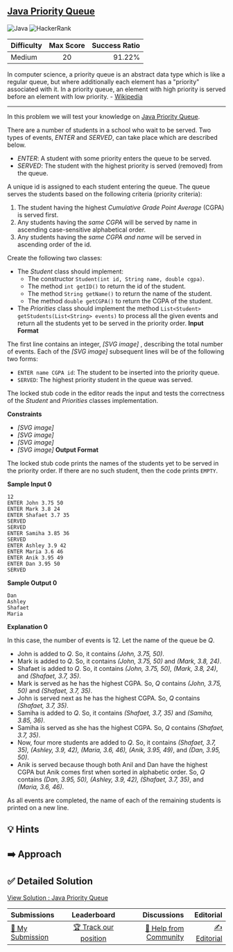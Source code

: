 ## [Java Priority Queue](https://www.hackerrank.com/challenges/java-priority-queue)

![Java](https://img.shields.io/badge/java-%23ED8B00.svg?style=for-the-badge&logo=openjdk&logoColor=white) ![HackerRank](https://img.shields.io/badge/-Hackerrank-2EC866?style=for-the-badge&logo=HackerRank&logoColor=white)

| Difficulty | Max Score | Success Ratio |
|:-----------|:------------:|------------:|
| Medium       | 20      | 91.22%        |

In computer science, a priority queue is an abstract data type which is like a regular queue, but where additionally each element has a "priority" associated with it. In a priority queue, an element with high priority is served before an element with low priority. \- [Wikipedia](https://en.wikipedia.org/wiki/Priority_queue)




---


In this problem we will test your knowledge on [Java Priority Queue](https://docs.oracle.com/javase/7/docs/api/java/util/PriorityQueue.html). 


There are a number of students in a school who wait to be served. Two types of events, *ENTER* and *SERVED*, can take place which are described below.


* *ENTER*: A student with some priority enters the queue to be served.
* *SERVED*: The student with the highest priority is served (removed) from the queue.


A unique id is assigned to each student entering the queue. The queue serves the students based on the following criteria (priority criteria):


1. The student having the highest *Cumulative Grade Point Average* (CGPA) is served first.
2. Any students having the *same CGPA* will be served by name in ascending case\-sensitive alphabetical order.
3. Any students having the *same CGPA and name* will be served in ascending order of the id.


Create the following two classes:


* The *Student* class should implement:
	+ The constructor `Student(int id, String name, double cgpa)`.
	+ The method `int getID()` to return the id of the student.
	+ The method `String getName()` to return the name of the student.
	+ The method `double getCGPA()` to return the CGPA of the student.
* The *Priorities* class should implement the method `List<Student> getStudents(List<String> events)` to process all the given events and return all the students yet to be served in the priority order.
**Input Format**

The first line contains an integer,  *[SVG image]* , describing the total number of events. Each of the  *[SVG image]*  subsequent lines will be of the following two forms:


* `ENTER name CGPA id`: The student to be inserted into the priority queue.
* `SERVED`: The highest priority student in the queue was served.


The locked stub code in the editor reads the input and tests the correctness of the *Student* and *Priorities* classes implementation.

**Constraints**

* *[SVG image]*
* *[SVG image]*
* *[SVG image]*
* *[SVG image]*
**Output Format**

The locked stub code prints the names of the students yet to be served in the priority order. If there are no such student, then the code prints `EMPTY`.

**Sample Input 0**


```
12
ENTER John 3.75 50
ENTER Mark 3.8 24
ENTER Shafaet 3.7 35
SERVED
SERVED
ENTER Samiha 3.85 36
SERVED
ENTER Ashley 3.9 42
ENTER Maria 3.6 46
ENTER Anik 3.95 49
ENTER Dan 3.95 50
SERVED

```

**Sample Output 0**


```
Dan
Ashley
Shafaet
Maria

```

**Explanation 0**

In this case, the number of events is 12\. Let the name of the queue be *Q*. 


* John is added to *Q*. So, it contains *(John, 3\.75, 50\)*.
* Mark is added to *Q*. So, it contains *(John, 3\.75, 50\)* and *(Mark, 3\.8, 24\)*.
* Shafaet is added to *Q*. So, it contains *(John, 3\.75, 50\), (Mark, 3\.8, 24\)*, and *(Shafaet, 3\.7, 35\)*.
* Mark is served as he has the highest CGPA. So, *Q* contains *(John, 3\.75, 50\)* and *(Shafaet, 3\.7, 35\)*.
* John is served next as he has the highest CGPA. So, *Q* contains *(Shafaet, 3\.7, 35\)*.
* Samiha is added to *Q*. So, it contains *(Shafaet, 3\.7, 35\)* and *(Samiha, 3\.85, 36\)*.
* Samiha is served as she has the highest CGPA. So, *Q* contains *(Shafaet, 3\.7, 35\)*.
* Now, four more students are added to *Q*. So, it contains *(Shafaet, 3\.7, 35\), (Ashley, 3\.9, 42\), (Maria, 3\.6, 46\), (Anik, 3\.95, 49\)*, and *(Dan, 3\.95, 50\)*.
* Anik is served because though both Anil and Dan have the highest CGPA but Anik comes first when sorted in alphabetic order. So, *Q* contains *(Dan, 3\.95, 50\), (Ashley, 3\.9, 42\), (Shafaet, 3\.7, 35\)*, and *(Maria, 3\.6, 46\)*.


As all events are completed, the name of each of the remaining students is printed on a new line.


## 💡 Hints 

## ➡️ Approach 

## ✅ Detailed Solution
[View Solution : Java Priority Queue](./Solution.java)

| Submissions | Leaderboard| Discussions | Editorial |
|:-----------|:------------:|------------:|------------:|
| [📝 My Submission](https://www.hackerrank.com/challenges/java-priority-queue/submissions) | [🏆 Track our position](https://www.hackerrank.com/challenges/java-priority-queue/leaderboard) | [🤔 Help from Community](https://www.hackerrank.com/challenges/java-priority-queue/forum) | [✍️ Editorial](https://www.hackerrank.com/challenges/java-priority-queue/editorial) |

